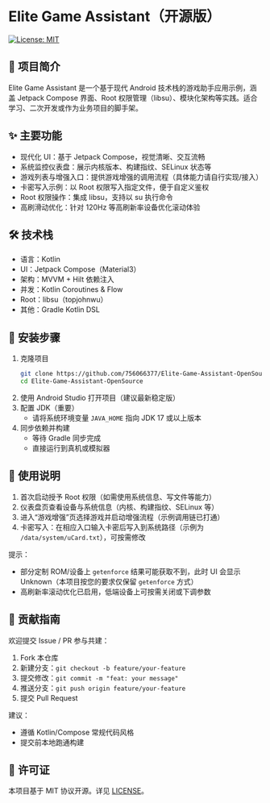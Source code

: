# Elite Game Assistant（开源版）

[![License: MIT](https://img.shields.io/badge/License-MIT-yellow.svg)](LICENSE)

## 📖 项目简介
Elite Game Assistant 是一个基于现代 Android 技术栈的游戏助手应用示例，涵盖 Jetpack Compose 界面、Root 权限管理（libsu）、模块化架构等实践。适合学习、二次开发或作为业务项目的脚手架。

## ✨ 主要功能
- 现代化 UI：基于 Jetpack Compose，视觉清晰、交互流畅
- 系统监控仪表盘：展示内核版本、构建指纹、SELinux 状态等
- 游戏列表与增强入口：提供游戏增强的调用流程（具体能力请自行实现/接入）
- 卡密写入示例：以 Root 权限写入指定文件，便于自定义鉴权
- Root 权限操作：集成 libsu，支持以 su 执行命令
- 高刷滑动优化：针对 120Hz 等高刷新率设备优化滚动体验

## 🛠 技术栈
- 语言：Kotlin
- UI：Jetpack Compose（Material3）
- 架构：MVVM + Hilt 依赖注入
- 并发：Kotlin Coroutines & Flow
- Root：libsu（topjohnwu）
- 其他：Gradle Kotlin DSL

## 🚀 安装步骤
1. 克隆项目
   ```bash
   git clone https://github.com/756066377/Elite-Game-Assistant-OpenSource.git
   cd Elite-Game-Assistant-OpenSource
   ```
2. 使用 Android Studio 打开项目（建议最新稳定版）
3. 配置 JDK（重要）
   - 请将系统环境变量 `JAVA_HOME` 指向 JDK 17 或以上版本
4. 同步依赖并构建
   - 等待 Gradle 同步完成
   - 直接运行到真机或模拟器

## 📘 使用说明
1. 首次启动授予 Root 权限（如需使用系统信息、写文件等能力）
2. 仪表盘页查看设备与系统信息（内核、构建指纹、SELinux 等）
3. 进入“游戏增强”页选择游戏并启动增强流程（示例调用链已打通）
4. 卡密写入：在相应入口输入卡密后写入到系统路径（示例为 `/data/system/uCard.txt`），可按需修改

提示：
- 部分定制 ROM/设备上 `getenforce` 结果可能获取不到，此时 UI 会显示 Unknown（本项目按您的要求仅保留 `getenforce` 方式）
- 高刷新率滚动优化已启用，低端设备上可按需关闭或下调参数

## 🤝 贡献指南
欢迎提交 Issue / PR 参与共建：
1. Fork 本仓库
2. 新建分支：`git checkout -b feature/your-feature`
3. 提交修改：`git commit -m "feat: your message"`
4. 推送分支：`git push origin feature/your-feature`
5. 提交 Pull Request

建议：
- 遵循 Kotlin/Compose 常规代码风格
- 提交前本地跑通构建

## 📄 许可证
本项目基于 MIT 协议开源。详见 [LICENSE](LICENSE)。